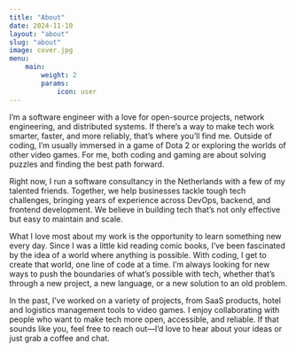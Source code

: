 ```yaml
---
title: "About"
date: 2024-11-10
layout: "about"
slug: "about"
image: cover.jpg
menu:
    main:
        weight: 2
        params: 
            icon: user
---
```


I’m a software engineer with a love for open-source projects, network engineering, and distributed systems. If there’s a way to make tech work smarter, faster, and more reliably, that’s where you’ll find me. Outside of coding, I’m usually immersed in a game of Dota 2 or exploring the worlds of other video games. For me, both coding and gaming are about solving puzzles and finding the best path forward.

Right now, I run a software consultancy in the Netherlands with a few of my talented friends. Together, we help businesses tackle tough tech challenges, bringing years of experience across DevOps, backend, and frontend development. We believe in building tech that’s not only effective but easy to maintain and scale.

What I love most about my work is the opportunity to learn something new every day. Since I was a little kid reading comic books, I’ve been fascinated by the idea of a world where anything is possible. With coding, I get to create that world, one line of code at a time. I’m always looking for new ways to push the boundaries of what’s possible with tech, whether that’s through a new project, a new language, or a new solution to an old problem.

In the past, I’ve worked on a variety of projects, from SaaS products, hotel and logistics management tools to video games. I enjoy collaborating with people who want to make tech more open, accessible, and reliable. If that sounds like you, feel free to reach out—I’d love to hear about your ideas or just grab a coffee and chat.
